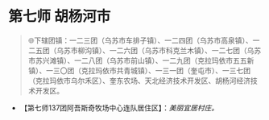# 第七师 胡杨河市 
> 🌐下辖团镇：一二三团（乌苏市车排子镇）、一二四团（乌苏市高泉镇）、一二五团（乌苏市柳沟镇）、一二六团（乌苏市科克兰木镇）、一二七团（乌苏市苏兴滩镇）、一二八团（乌苏市前山镇）、一二九团（克拉玛依市五五新镇）、一三〇团（克拉玛依市共青城镇）、一三一团（奎屯市）、一三七团（克拉玛依市乌尔禾区）、奎东农场、天北经济技术开发区、胡杨河经济技术开发区。  
  
* 【第七师137团阿吾斯奇牧场中心连队居住区】：*美丽宜居村庄。*  
